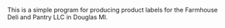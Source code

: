 This is a simple program for producing product labels for the Farmhouse Deli and Pantry LLC in Douglas MI.
